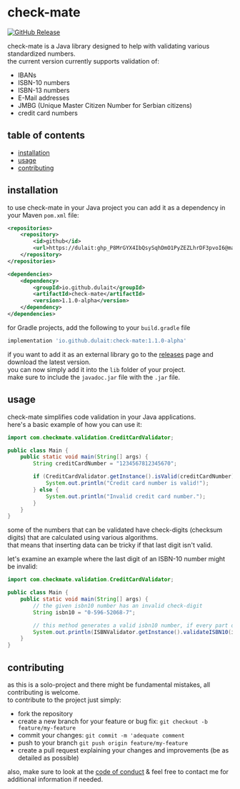 # check-mate
[![GitHub Release](https://img.shields.io/github/v/release/dulait/check-mate?include_prereleases)](https://github.com/dulait/check-mate/releases)

check-mate is a Java library designed to help with validating various standardized numbers.<br>
the current version currently supports validation of:
- IBANs
- ISBN-10 numbers
- ISBN-13 numbers
- E-Mail addresses
- JMBG (Unique Master Citizen Number for Serbian citizens)
- credit card numbers

## table of contents

- [installation](#installation)
- [usage](#usage)
- [contributing](#contributing)

## installation

to use check-mate in your Java project you can add it as a dependency in your Maven `pom.xml` file:
```xml
<repositories>
    <repository>
        <id>github</id>
        <url>https://dulait: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@maven.pkg.github.com/dulait/check-mate</url>
    </repository>
</repositories>

<dependencies>
    <dependency>
        <groupId>io.github.dulait</groupId>
        <artifactId>check-mate</artifactId>
        <version>1.1.0-alpha</version>
    </dependency>
</dependencies>
```
for Gradle projects, add the following to your `build.gradle` file
```groovy
implementation 'io.github.dulait:check-mate:1.1.0-alpha'
```

if you want to add it as an external library go to the [releases](https://github.com/dulait/check-mate/releases) page and download the latest version. <br>
you can now simply add it into the `lib` folder of your project. <br>
make sure to include the `javadoc.jar` file with the `.jar` file.

## usage

check-mate simplifies code validation in your Java applications. <br>
here's a basic example of how you can use it:

```java
import com.checkmate.validation.CreditCardValidator;

public class Main {
    public static void main(String[] args) {
        String creditCardNumber = "1234567812345670";

        if (CreditCardValidator.getInstance().isValid(creditCardNumber)) {
            System.out.println("Credit card number is valid!");
        } else {
            System.out.println("Invalid credit card number.");
        }
    }
}
```
some of the numbers that can be validated have check-digits (checksum digits) that are calculated using various algorithms. <br>
that means that inserting data can be tricky if that last digit isn't valid. <br>

let's examine an example where the last digit of an ISBN-10 number might be invalid:
```java
import com.checkmate.validation.CreditCardValidator;

public class Main {
    public static void main(String[] args) {
        // the given isbn10 number has an invalid check-digit
        String isbn10 = "0-596-52068-7";

        // this method generates a valid isbn10 number, if every part of the number is valid except the check-digit
        System.out.println(ISBNValidator.getInstance().validateISBN10(isbn10)); // 0-596-52068-9
    }
}
```

## contributing

as this is a solo-project and there might be fundamental mistakes, all contributing is welcome. <br>
to contribute to the project just simply:
- fork the repository
- create a new branch for your feature or bug fix: `git checkout -b feature/my-feature`
- commit your changes: `git commit -m 'adequate comment`
- push to your branch `git push origin feature/my-feature`
- create a pull request explaining your changes and improvements (be as detailed as possible)

also, make sure to look at the [code of conduct](CODE_OF_CONDUCT.txt) & feel free to contact me for additional information if needed.
